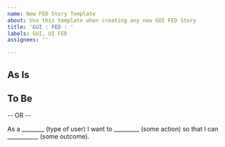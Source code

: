 ```yaml
---
name: New FED Story Template
about: Use this template when creating any new GUI FED Story
title: 'GUI : FED : '
labels: GUI, UI FED
assignees: ''

---
```


## As Is

## To Be

-- OR --

As a ________ (type of user)
I want to _________ (some action)
so that I can ___________ (some outcome).
